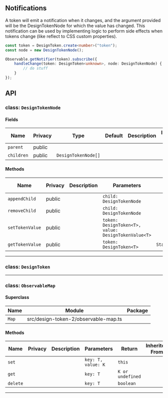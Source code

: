 ## Notifications
A token will emit a notification when it changes, and the argument provided will be the DesignTokenNode for which the value has changed. This notification can be used by implementing logic to perform side effects when tokens change (like reflect to CSS custom properties).

```ts
const token = DesignToken.create<number>("token");
const node = new DesignTokenNode();

Observable.getNotifier(token).subscribe({
    handleChange(token: DesignToken<unknown>, node: DesignTokenNode) {
        // do stuff
    }
});
```

## API



### class: `DesignTokenNode`

#### Fields

| Name       | Privacy | Type                | Default | Description | Inherited From |
| ---------- | ------- | ------------------- | ------- | ----------- | -------------- |
| `parent`   | public  |                     |         |             |                |
| `children` | public  | `DesignTokenNode[]` |         |             |                |

#### Methods

| Name            | Privacy | Description | Parameters                                          | Return                      | Inherited From |
| --------------- | ------- | ----------- | --------------------------------------------------- | --------------------------- | -------------- |
| `appendChild`   | public  |             | `child: DesignTokenNode`                            |                             |                |
| `removeChild`   | public  |             | `child: DesignTokenNode`                            |                             |                |
| `setTokenValue` | public  |             | `token: DesignToken<T>, value: DesignTokenValue<T>` |                             |                |
| `getTokenValue` | public  |             | `token: DesignToken<T>`                             | `StaticDesignTokenValue<T>` |                |

<hr/>



### class: `DesignToken`

<hr/>





### class: `ObservableMap`

#### Superclass

| Name  | Module                               | Package |
| ----- | ------------------------------------ | ------- |
| `Map` | src/design-token-2/observable-map.ts |         |

#### Methods

| Name     | Privacy | Description | Parameters         | Return           | Inherited From |
| -------- | ------- | ----------- | ------------------ | ---------------- | -------------- |
| `set`    |         |             | `key: T, value: K` | `this`           |                |
| `get`    |         |             | `key: T`           | `K or undefined` |                |
| `delete` |         |             | `key: T`           | `boolean`        |                |

<hr/>


